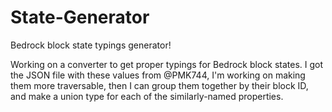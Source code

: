 # State-Generator

Bedrock block state typings generator!

Working on a converter to get proper typings for Bedrock block states. I got the JSON file with these values from @PMK744, I'm working on making them more traversable, then I can group them together by their block ID, and make a union type for each of the similarly-named properties.